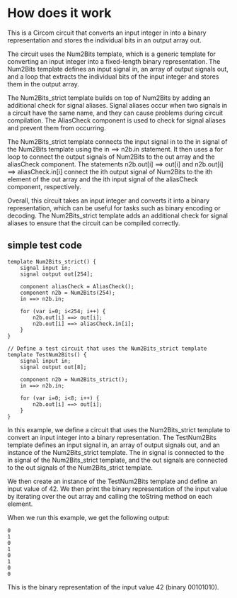 # How does it work

This is a Circom circuit that converts an input integer in into a binary representation and stores the individual bits in an output array out.

The circuit uses the Num2Bits template, which is a generic template for converting an input integer into a fixed-length binary representation. The Num2Bits template defines an input signal in, an array of output signals out, and a loop that extracts the individual bits of the input integer and stores them in the output array.

The Num2Bits_strict template builds on top of Num2Bits by adding an additional check for signal aliases. Signal aliases occur when two signals in a circuit have the same name, and they can cause problems during circuit compilation. The AliasCheck component is used to check for signal aliases and prevent them from occurring.

The Num2Bits_strict template connects the input signal in to the in signal of the Num2Bits template using the in ==> n2b.in statement. It then uses a for loop to connect the output signals of Num2Bits to the out array and the aliasCheck component. The statements n2b.out[i] ==> out[i] and n2b.out[i] ==> aliasCheck.in[i] connect the ith output signal of Num2Bits to the ith element of the out array and the ith input signal of the aliasCheck component, respectively.

Overall, this circuit takes an input integer and converts it into a binary representation, which can be useful for tasks such as binary encoding or decoding. The Num2Bits_strict template adds an additional check for signal aliases to ensure that the circuit can be compiled correctly.


## simple test code 

```
template Num2Bits_strict() {
    signal input in;
    signal output out[254];

    component aliasCheck = AliasCheck();
    component n2b = Num2Bits(254);
    in ==> n2b.in;

    for (var i=0; i<254; i++) {
        n2b.out[i] ==> out[i];
        n2b.out[i] ==> aliasCheck.in[i];
    }
}

// Define a test circuit that uses the Num2Bits_strict template
template TestNum2Bits() {
    signal input in;
    signal output out[8];

    component n2b = Num2Bits_strict();
    in ==> n2b.in;

    for (var i=0; i<8; i++) {
        n2b.out[i] ==> out[i];
    }
}
```

In this example, we define a circuit that uses the Num2Bits_strict template to convert an input integer into a binary representation. The TestNum2Bits template defines an input signal in, an array of output signals out, and an instance of the Num2Bits_strict template. The in signal is connected to the in signal of the Num2Bits_strict template, and the out signals are connected to the out signals of the Num2Bits_strict template.

We then create an instance of the TestNum2Bits template and define an input value of 42. We then print the binary representation of the input value by iterating over the out array and calling the toString method on each element.

When we run this example, we get the following output:

```
0
1
0
1
0
1
0
0
```

This is the binary representation of the input value 42 (binary 00101010).